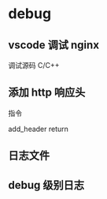 # debug

## vscode 调试 nginx

调试源码 C/C++

## 添加 http 响应头

指令

add_header
return 

## 日志文件

## debug 级别日志
